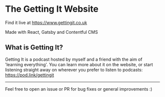 # The Getting It Website

Find it live at https://www.gettingit.co.uk

Made with React, Gatsby and Contentful CMS

## What is Getting It?

Getting It is a podcast hosted by myself and a friend with the aim of 'learning everything'. You can learn more about it on the website, or start listening straight away on wherever you prefer to listen to podcasts: https://pod.link/gettingit

---

Feel free to open an issue or PR for bug fixes or general improvements :)
